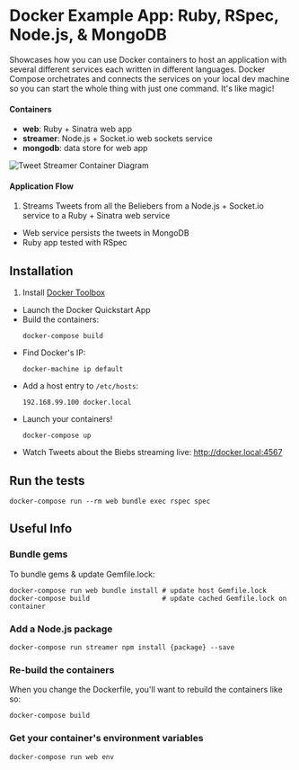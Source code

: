 # Docker Example App: Ruby, RSpec, Node.js, & MongoDB
Showcases how you can use Docker containers to host an application with
several different services each written in different languages.
Docker Compose orchetrates and connects the services on your local dev machine
so you can start the whole thing with just one command.  It's like magic!

#### Containers
* **web**: Ruby + Sinatra web app
* **streamer**: Node.js + Socket.io web sockets service
* **mongodb**: data store for web app

![Tweet Streamer Container Diagram](https://cloud.githubusercontent.com/assets/1644236/14019246/cc960358-f19f-11e5-8f64-38b63971e5a7.png)

#### Application Flow

1. Streams Tweets from all the Beliebers from a Node.js + Socket.io service to a Ruby + Sinatra web service
* Web service persists the tweets in MongoDB
* Ruby app tested with RSpec

## Installation
1. Install [Docker Toolbox](https://www.docker.com/products/docker-toolbox)
* Launch the Docker Quickstart App
* Build the containers:
  ```
  docker-compose build
  ```
* Find Docker's IP:
  ```
  docker-machine ip default
  ```
* Add a host entry to `/etc/hosts`:
  ```
  192.168.99.100 docker.local
  ```
* Launch your containers!
  ```
  docker-compose up
  ```
* Watch Tweets about the Biebs streaming live: http://docker.local:4567

## Run the tests
```
docker-compose run --rm web bundle exec rspec spec
```

## Useful Info
### Bundle gems
To bundle gems & update Gemfile.lock:
```
docker-compose run web bundle install # update host Gemfile.lock
docker-compose build                  # update cached Gemfile.lock on container
```

### Add a Node.js package
```
docker-compose run streamer npm install {package} --save
```


### Re-build the containers
When you change the Dockerfile, you'll want to rebuild the containers like so:
```
docker-compose build
```

### Get your container's environment variables
```
docker-compose run web env
```
